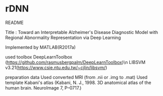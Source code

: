 # rDNN

README

Title : Toward an Interpretable Alzheimer's Disease Diagnostic Model with Regional Abnormality Representation via Deep Learning

Implemented by MATLAB(R2017a)


used toolbox
	DeepLearnToolbox (https://github.com/rasmusbergpalm/DeepLearnToolbox)\n
	LIBSVM v3.21(https://www.csie.ntu.edu.tw/~cjlin/libsvm/)


preparation data 
	Used converted MRI (from .nii or .img to .mat)
	Used template Kabani's atlas (Kabani, N. J., 1998. 3D anatomical atlas of the human brain. NeuroImage 7, P–0717.)
